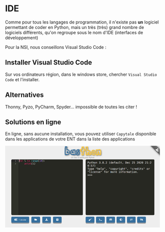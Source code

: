 # IDE

Comme pour tous les langages de programmation, il n'existe pas **un** logiciel permettant de coder en Python, mais un très (très) grand nombre de logiciels différents, qu'on regroupe sous le nom d'IDE (interfaces de développement)

Pour la NSI, nous conseillons Visual Studio Code :

## Installer Visual Studio Code

Sur vos ordinateurs région, dans le windows store, chercher `Visual Studio Code` et l'installer.

## Alternatives

Thonny, Pyzo, PyCharm, Spyder... impossible de toutes les citer !

## Solutions en ligne
En ligne, sans aucune installation, vous pouvez utiliser `Capytale` disponible dans les applications de votre ENT dans la liste des applications

![](data/bast1.png)